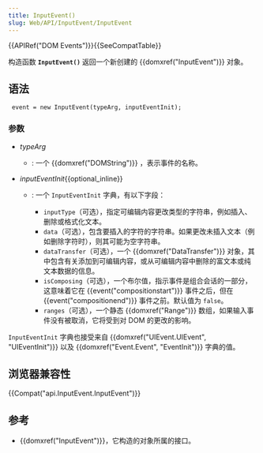```yaml
---
title: InputEvent()
slug: Web/API/InputEvent/InputEvent
---
```


{{APIRef("DOM Events")}}{{SeeCompatTable}}

构造函数 **`InputEvent()`** 返回一个新创建的 {{domxref("InputEvent")}} 对象。

## 语法

```
 event = new InputEvent(typeArg, inputEventInit);
```

### 参数

- _typeArg_
  - : 一个 {{domxref("DOMString")}} ，表示事件的名称。
- _inputEventInit_{{optional_inline}}

  - : 一个 `InputEventInit` 字典，有以下字段：

    - `inputType`（可选），指定可编辑内容更改类型的字符串，例如插入、删除或格式化文本。
    - `data`（可选），包含要插入的字符的字符串。如果更改未插入文本（例如删除字符时），则其可能为空字符串。
    - `dataTransfer`（可选），一个 {{domxref("DataTransfer")}} 对象，其中包含有关添加到可编辑内容，或从可编辑内容中删除的富文本或纯文本数据的信息。
    - `isComposing`（可选），一个布尔值，指示事件是组合会话的一部分，这意味着它在 {{event("compositionstart")}} 事件之后，但在 {{event("compositionend")}} 事件之前。默认值为 `false`。
    - `ranges`（可选），一个静态 {{domxref("Range")}} 数组，如果输入事件没有被取消，它将受到对 DOM 的更改的影响。

`InputEventInit` 字典也接受来自 {{domxref("UIEvent.UIEvent", "UIEventInit")}} 以及 {{domxref("Event.Event", "EventInit")}} 字典的值。

## 浏览器兼容性

{{Compat("api.InputEvent.InputEvent")}}

## 参考

- {{domxref("InputEvent")}}，它构造的对象所属的接口。
